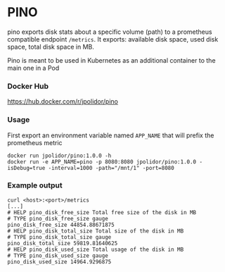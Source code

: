 # PINO

pino exports disk stats about a specific volume (path) to a prometheus compatible endpoint ``` /metrics ```.
It exports: available disk space, used disk space, total disk space in MB.

Pino is meant to be used in Kubernetes as an additional container to the main one in a Pod

### Docker Hub


https://hub.docker.com/r/jpolidor/pino 


### Usage

First export an environment variable named ```APP_NAME``` that will prefix the prometheus metric

```
docker run jpolidor/pino:1.0.0 -h
docker run -e APP_NAME=pino -p 8080:8080 jpolidor/pino:1.0.0 -isDebug=true -interval=1000 -path="/mnt/1" -port=8080 

```
### Example output 

```
curl <host>:<port>/metrics
[...]
# HELP pino_disk_free_size Total free size of the disk in MB
# TYPE pino_disk_free_size gauge
pino_disk_free_size 44854.88671875
# HELP pino_disk_total_size Total size of the disk in MB
# TYPE pino_disk_total_size gauge
pino_disk_total_size 59819.81640625
# HELP pino_disk_used_size Total usage of the disk in MB
# TYPE pino_disk_used_size gauge
pino_disk_used_size 14964.9296875
```
